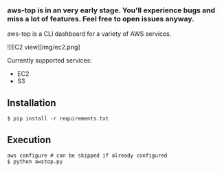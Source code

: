 ### aws-top is in an very early stage. You'll experience bugs and miss a lot of features. Feel free to open issues anyway.

aws-top is a CLI dashboard for a variety of AWS services.

![EC2 view][img/ec2.png]

Currently supported services:
- EC2
- S3

## Installation
```commandline
$ pip install -r requirements.txt
```

## Execution
```commandline
aws configure # can be skipped if already configured
$ python awstop.py
```